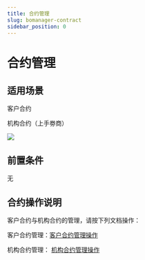 ```yaml
---
title: 合约管理
slug: bomanager-contract
sidebar_position: 0
---
```



# 合约管理

## 适用场景

客户合约

机构合约（上手劵商）

<img src="/assets/EqjCbYlQroZDlFxR2NIcPBSYnsb.png" src-width="1604" src-height="472"/>

## 前置条件

无

## 合约操作说明

客户合约与机构合约的管理，请按下列文档操作：

客户合约管理：[客户合约管理操作](./TNHdw5WjEi8pi1knbtqcEi6KnWe) 

机构合约管理：  [机构合约管理操作](./PgNgwUZLci87HPkPmSRcEfivnhf) 

